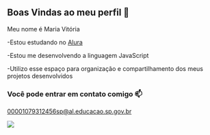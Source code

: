 ## Boas Vindas ao meu perfil 💙

Meu nome é Maria Vitória

-Estou estudando no [Alura](https://www.alura.com.br)

-Estou me desenvolvendo a linguagem JavaScript

-Utilizo esse espaço para organização e compartilhamento dos meus projetos desenvolvidos 

### Você pode entrar em contato comigo 📫

00001079312456sp@al.educacao.sp.gov.br

![](https://media.tenor.com/E3SNnvncEE0AAAAM/dance.gif)





